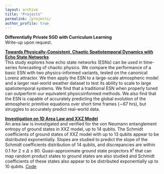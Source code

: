 ```yaml
---
layout: archive
title: "Projects"
permalink: /projects/
author_profile: true
---
```


**Differentially Private SGD with Curriculum Learning**\
Write-up upon request.

[**Towards Physically-Consistent, Chaotic Spatiotemporal Dynamics with Echo State Networks**](http://ceur-ws.org/Vol-2964/article_199.pdf)\
This study explores how echo state networks (ESNs) can be used in time-series forecasting of chaotic physics. We compare the performance of a basic ESN with two physics-informed variants, tested on the canonical Lorenz attractor. We then apply the ESN to a large-scale atmospheric model and a larger real-world weather dataset to test its ability to scale to large spatiotemporal systems. We find that a traditional ESN when properly tuned can outperform our equivalent physicsinformed methods. We also find that the ESN is capable of accurately predicting the global evolution of the atmospheric primitive equations over short time frames (∼67 hrs), but struggles to accurately predict real-world data.

[**Investigation on 1D Area Law and XXZ Model**](https://github.com/BiuSky7777/Reed2020-Thesis/blob/master/Paper/My_Final_College_Paper.pdf)\
An area law is investigated and verified for the von Neumann entanglement entropy of ground states in XXZ model, up to 14 qubits. The Schmidt coefficients of ground states of XXZ model with up to 13 qubits appear to be distributed exponentially. Slopes are studied to predict the slope of the Schmidt coefficients distribution of 14 qubits, and discrepancies are within 0.1 for 2 ≤ $\Delta$ ≤ 80. Quasi-approximate ground state projectors $K^t$ that can map random product states to ground states are also studied and Schmidt coefficients of these states also appear to be distributed exponentially up to 10 qubits. [Code](https://github.com/BiuSky7777/Reed2020-Thesis)
